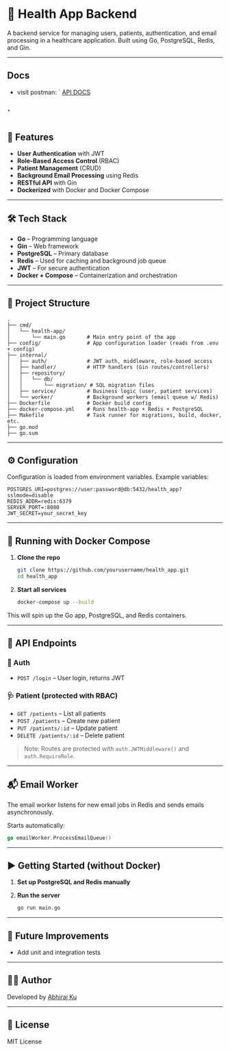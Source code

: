 # 🏥 Health App Backend

A backend service for managing users, patients, authentication, and email processing in a healthcare application. Built using Go, PostgreSQL, Redis, and Gin.

---

## Docs

- visit postman:
  `
  [API DOCS](https://www.postman.com/avionics-observer-95084295/heathcare/documentation/ugx4qsc/health-app-testing)

## `

## 🚀 Features

- **User Authentication** with JWT
- **Role-Based Access Control** (RBAC)
- **Patient Management** (CRUD)
- **Background Email Processing** using Redis
- **RESTful API** with Gin
- **Dockerized** with Docker and Docker Compose

---

## 🛠️ Tech Stack

- **Go** – Programming language
- **Gin** – Web framework
- **PostgreSQL** – Primary database
- **Redis** – Used for caching and background job queue
- **JWT** – For secure authentication
- **Docker + Compose** – Containerization and orchestration

---

## 📁 Project Structure

```
.
├── cmd/
│   └── health-app/
│       └── main.go       # Main entry point of the app
├── config/               # App configuration loader (reads from .env + config)
├── internal/
│   ├── auth/             # JWT auth, middleware, role-based access
│   ├── handler/          # HTTP handlers (Gin routes/controllers)
│   ├── repository/
│   │   └── db/
│   │       └── migration/ # SQL migration files
│   ├── service/          # Business logic (user, patient services)
│   └── worker/           # Background workers (email queue w/ Redis)
├── Dockerfile            # Docker build config
├── docker-compose.yml    # Runs health-app + Redis + PostgreSQL
├── Makefile              # Task runner for migrations, build, docker, etc.
├── go.mod
├── go.sum

```

---

## ⚙️ Configuration

Configuration is loaded from environment variables. Example variables:

```env
POSTGRES_URI=postgres://user:password@db:5432/health_app?sslmode=disable
REDIS_ADDR=redis:6379
SERVER_PORT=:8080
JWT_SECRET=your_secret_key
```

---

## 🐳 Running with Docker Compose

1. **Clone the repo**

   ```bash
   git clone https://github.com/yourusername/health_app.git
   cd health_app
   ```

2. **Start all services**
   ```bash
   docker-compose up --build
   ```

This will spin up the Go app, PostgreSQL, and Redis containers.

---

## 🧪 API Endpoints

### 🔐 Auth

- `POST /login` – User login, returns JWT

### 🩺 Patient (protected with RBAC)

- `GET /patients` – List all patients
- `POST /patients` – Create new patient
- `PUT /patients/:id` – Update patient
- `DELETE /patients/:id` – Delete patient

> Note: Routes are protected with `auth.JWTMiddleware()` and `auth.RequireRole`.

---

## 📬 Email Worker

The email worker listens for new email jobs in Redis and sends emails asynchronously.

Starts automatically:

```go
go emailWorker.ProcessEmailQueue()
```

---

## ▶️ Getting Started (without Docker)

1. **Set up PostgreSQL and Redis manually**

2. **Run the server**
   ```bash
   go run main.go
   ```

---

## 🧹 Future Improvements

- Add unit and integration tests

---

## 🧑‍💻 Author

Developed by [Abhiraj Ku](https://github.com/abhiraj-ku)

---

## 📄 License

MIT License
